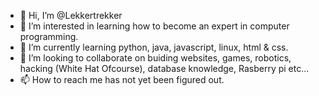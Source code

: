 - 👋 Hi, I’m @Lekkertrekker
- 👀 I’m interested in learning how to become an expert in computer programming.
- 🌱 I’m currently learning python, java, javascript, linux, html & css.
- 💞️ I’m looking to collaborate on buiding websites, games, robotics, hacking (White Hat Ofcourse), database knowledge, Rasberry pi etc...
- 📫 How to reach me has not yet been figured out.

<!---
Lekkertrekker/Lekkertrekker is a ✨ special ✨ repository because its `README.md` (this file) appears on your GitHub profile.
You can click the Preview link to take a look at your changes.
--->

